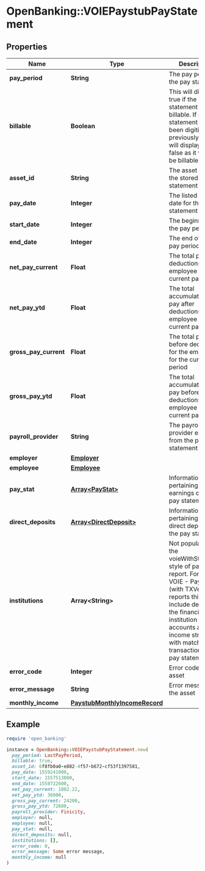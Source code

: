 # OpenBanking::VOIEPaystubPayStatement

## Properties

| Name | Type | Description | Notes |
| ---- | ---- | ----------- | ----- |
| **pay_period** | **String** | The pay period of the pay statement | [optional] |
| **billable** | **Boolean** | This will display true if the pay statement is billable. If a pay statement has been digitized previously, this will display as false as it will not be billable. |  |
| **asset_id** | **String** | The asset ID of the stored pay statement |  |
| **pay_date** | **Integer** | The listed pay date for the pay statement | [optional] |
| **start_date** | **Integer** | The beginning of the pay period | [optional] |
| **end_date** | **Integer** | The end of the pay period | [optional] |
| **net_pay_current** | **Float** | The total pay after deductions for the employee for the current pay period | [optional] |
| **net_pay_ytd** | **Float** | The total accumulation of pay after deductions for the employee for the current pay year | [optional] |
| **gross_pay_current** | **Float** | The total pay before deductions for the employee for the current pay period | [optional] |
| **gross_pay_ytd** | **Float** | The total accumulation of pay before deductions for the employee for the current pay year | [optional] |
| **payroll_provider** | **String** | The payroll provider extracted from the pay statement | [optional] |
| **employer** | [**Employer**](Employer.md) |  |  |
| **employee** | [**Employee**](Employee.md) |  |  |
| **pay_stat** | [**Array&lt;PayStat&gt;**](PayStat.md) | Information pertaining to the earnings on the pay statement |  |
| **direct_deposits** | [**Array&lt;DirectDeposit&gt;**](DirectDeposit.md) | Information pertaining to the direct deposits on the pay statement | [optional] |
| **institutions** | **Array&lt;String&gt;** | Not populated for the voieWithStatement style of paystub report. For the VOIE - Paystub (with TXVerify) reports this would include details of the financial institution accounts and income streams with matching transactions to the pay statement. |  |
| **error_code** | **Integer** | Error code for the asset | [optional] |
| **error_message** | **String** | Error message for the asset | [optional] |
| **monthly_income** | [**PaystubMonthlyIncomeRecord**](PaystubMonthlyIncomeRecord.md) |  |  |

## Example

```ruby
require 'open_banking'

instance = OpenBanking::VOIEPaystubPayStatement.new(
  pay_period: LastPayPeriod,
  billable: true,
  asset_id: 6f8fb0a0-e882-4f57-b672-cf53f1397581,
  pay_date: 1559241000,
  start_date: 1557513000,
  end_date: 1558722600,
  net_pay_current: 1802.22,
  net_pay_ytd: 36000,
  gross_pay_current: 24200,
  gross_pay_ytd: 72600,
  payroll_provider: Finicity,
  employer: null,
  employee: null,
  pay_stat: null,
  direct_deposits: null,
  institutions: [],
  error_code: 0,
  error_message: Some error message,
  monthly_income: null
)
```

